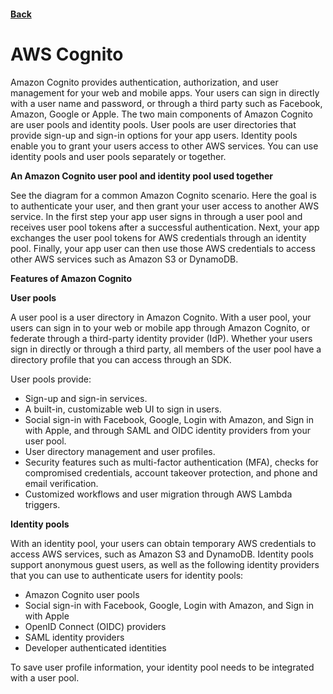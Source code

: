 #### [Back](./README.md)

# AWS Cognito

Amazon Cognito provides authentication, authorization, and user management for your web and mobile apps. Your users can sign in directly with a user name and password, or through a third party such as Facebook, Amazon, Google or Apple.
The two main components of Amazon Cognito are user pools and identity pools. User pools are user directories that provide sign-up and sign-in options for your app users. Identity pools enable you to grant your users access to other AWS services. You can use identity pools and user pools separately or together.

**An Amazon Cognito user pool and identity pool used together**

See the diagram for a common Amazon Cognito scenario. Here the goal is to authenticate your user, and then grant your user access to another AWS service.
In the first step your app user signs in through a user pool and receives user pool tokens after a successful authentication.
Next, your app exchanges the user pool tokens for AWS credentials through an identity pool.
Finally, your app user can then use those AWS credentials to access other AWS services such as Amazon S3 or DynamoDB.

**Features of Amazon Cognito**

**User pools**

A user pool is a user directory in Amazon Cognito. With a user pool, your users can sign in to your web or mobile app through Amazon Cognito, or federate through a third-party identity provider (IdP). Whether your users sign in directly or through a third party, all members of the user pool have a directory profile that you can access through an SDK.

User pools provide:

* Sign-up and sign-in services.
* A built-in, customizable web UI to sign in users.
* Social sign-in with Facebook, Google, Login with Amazon, and Sign in with Apple, and through SAML and OIDC identity providers from your user pool.
* User directory management and user profiles.
* Security features such as multi-factor authentication (MFA), checks for compromised credentials, account takeover protection, and phone and email verification.
* Customized workflows and user migration through AWS Lambda triggers.

**Identity pools**

With an identity pool, your users can obtain temporary AWS credentials to access AWS services, such as Amazon S3 and DynamoDB. Identity pools support anonymous guest users, as well as the following identity providers that you can use to authenticate users for identity pools:

* Amazon Cognito user pools
* Social sign-in with Facebook, Google, Login with Amazon, and Sign in with Apple
* OpenID Connect (OIDC) providers
* SAML identity providers
* Developer authenticated identities

To save user profile information, your identity pool needs to be integrated with a user pool.
